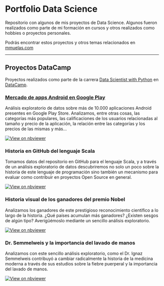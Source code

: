 # Portfolio Data Science

Repositorio con algunos de mis proyectos de Data Science. Algunos fueron realizados como parte de mi formación en cursos y otros realizados como hobbies o proyectos personales.

Podrás encontrar estos proyectos y otros temas relacionados en [mmuelas.com](https://mmuelas.com)

---

## Proyectos DataCamp

Proyectos realizados como parte de la carrera [Data Scientist with Python](https://learn.datacamp.com/career-tracks/data-scientist-with-python) en [DataCamp](https://www.datacamp.com).

### [Mercado de apps Android en Google Play](datacamp_projects/analisis_google_play/notebook.ipynb)

Análisis exploratorio de datos sobre más de 10.000 aplicaciones Android presentes en Google Play Store.
Analizamos, entre otras cosas, las categorías más populares, las calificaciones de los usuarios relacionadas al tamaño y precio de la aplicación, la relación entre las categorías y los precios de las mismas y más...

[![View on nbviewer](https://img.shields.io/badge/View_on-nbviewer-orange?logo=jupyter&style=flat-square)](https://nbviewer.jupyter.org/github/martinmuelas/data-science-portfolio/blob/master/datacamp_projects/analisis_google_play/notebook.ipynb)

### Historia en GitHub del lenguaje Scala

Tomamos datos del repositorio en GitHub para el lenguaje Scala, y a través de un análisis exploratorio de datos descubriremos no solo un poco sobre la historia de este lenguaje de programación sino también un mecanismo para evaluar como contribuir en proyectos Open Source en general.

[![View on nbviewer](https://img.shields.io/badge/View_on-nbviewer-orange?logo=jupyter&style=flat-square)](https://nbviewer.jupyter.org/github/martinmuelas/data-science-portfolio/blob/master/datacamp_projects/lenguaje_scala_historia_github/notebook.ipynb)

### Historia visual de los ganadores del premio Nobel

Analizamos los ganadores de este prestigioso reconocimiento científico a lo largo de la historia. ¿Qué países acumulan más ganadores? ¿Existen sesgos de algún tipo? Averigüémoslo mediante un sencillo análisis exploratorio.

[![View on nbviewer](https://img.shields.io/badge/View_on-nbviewer-orange?logo=jupyter&style=flat-square)](https://nbviewer.jupyter.org/github/martinmuelas/data-science-portfolio/blob/master/datacamp_projects/historia_visual_ganadores_nobel/notebook.ipynb)

### Dr. Semmelweis y la importancia del lavado de manos

Analizamos con este sencillo análisis exploratorio, como el Dr. Ignaz Semmelweis contribuyó a cambiar radicalmente la historia de la medicina moderna a través de sus estudios sobre la fiebre puerperal y la importancia del lavado de manos.

[![View on nbviewer](https://img.shields.io/badge/View_on-nbviewer-orange?logo=jupyter&style=flat-square)](https://nbviewer.jupyter.org/github/martinmuelas/data-science-portfolio/blob/master/datacamp_projects/el_descubrimiento_del_lavado_de_manos/notebook.ipynb)
